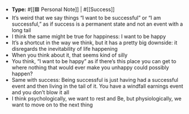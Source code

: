 - **Type:** #[[🟪 Personal Note]] | #[[Success]]
- It’s weird that we say things “I want to be successful” or “I am successful,” as if success is a permanent state and not an event with a long tail
- I think the same might be true for happiness: I want to be happy
- It’s a shortcut in the way we think, but it has a pretty big downside: it disregards the inevitability of life happening
- When you think about it, that seems kind of silly
- You think, “I want to be happy” as if there’s this place you can get to where nothing that would ever make you unhappy could possibly happen?
- Same with success: Being successful is just having had a successful event and then living in the tail of it. You have a windfall earnings event and you don’t blow it all
- I think psychologically, we want to rest and Be, but physiologically, we want to move on to the next thing
